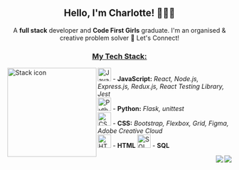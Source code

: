 <h2 align="center"><b>Hello, I'm Charlotte! 👩🏽‍💻</b></h2>

<p align="center"> A <b>full stack</b> developer and <b>Code First Girls</b> graduate. I'm an organised & creative problem solver 🎨 Let's Connect! </p>

<h3 align="center"><ins>My Tech Stack:</ins></h3>
<img align="left" src="https://upload.wikimedia.org/wikipedia/commons/thumb/e/ef/Stack_Overflow_icon.svg/768px-Stack_Overflow_icon.svg.png" alt="Stack icon" width="200" margin="20"/>
<p>
  <img src="https://user-images.githubusercontent.com/25181517/117447155-6a868a00-af3d-11eb-9cfe-245df15c9f3f.png" alt="JavaScript Icon" width="30"/> - <strong>JavaScript:</strong> <i> React, Node.js, Express.js, Redux.js, React Testing Library, Jest </i> <br>
  <img src="https://user-images.githubusercontent.com/25181517/183423507-c056a6f9-1ba8-4312-a350-19bcbc5a8697.png" alt="Python Icon" width="30"/> - <strong>Python:</strong> <i>Flask, unittest</i> <br>
  <img src="https://user-images.githubusercontent.com/25181517/183898674-75a4a1b1-f960-4ea9-abcb-637170a00a75.png" alt="CSS Icon" width="30"/> - <strong>CSS:</strong> <i>Bootstrap, Flexbox, Grid, Figma, Adobe Creative Cloud</i> <br>
  <img src="https://user-images.githubusercontent.com/25181517/192158954-f88b5814-d510-4564-b285-dff7d6400dad.png" alt="HTML Icon" width="30"/> - <strong>HTML</strong>
  <img src="https://user-images.githubusercontent.com/25181517/183896128-ec99105a-ec1a-4d85-b08b-1aa1620b2046.png" alt="SQL Icon" width="30"/> - <strong>SQL</strong>
</p>

<a href="mailto:charlottevmcknight@gmail.com?subject=Hello, Charlotte"><img align="right" src="https://img.shields.io/badge/Gmail-D14836?style=for-the-badge&logo=gmail&logoColor=white"/></a> 
<a href="https://www.linkedin.com/in/charlottevmcknight"><img align="right" src="https://img.shields.io/badge/linkedin-%230077B5.svg?style=for-the-badge&logo=linkedin&logoColor=white"/></a>

